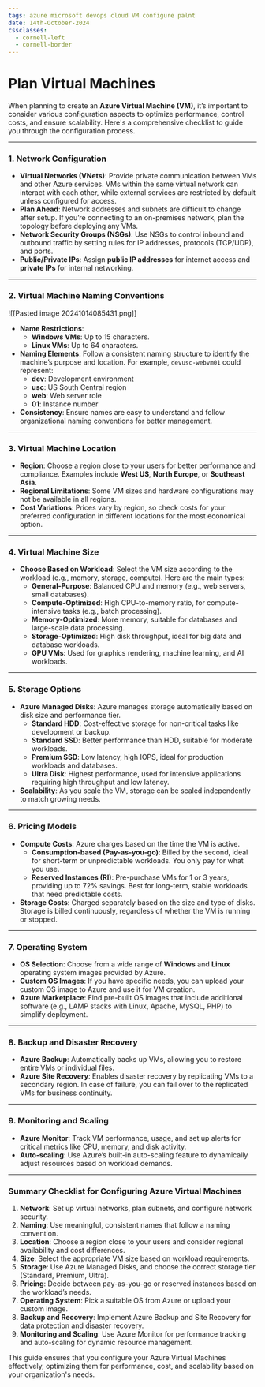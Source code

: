 ```yaml
---
tags: azure microsoft devops cloud VM configure palnt
date: 14th-October-2024
cssclasses:
  - cornell-left
  - cornell-border
---
```


# Plan Virtual Machines

When planning to create an **Azure Virtual Machine (VM)**, it’s important to consider various configuration aspects to optimize performance, control costs, and ensure scalability. Here's a comprehensive checklist to guide you through the configuration process.

---

### **1. Network Configuration**

- **Virtual Networks (VNets)**: Provide private communication between VMs and other Azure services. VMs within the same virtual network can interact with each other, while external services are restricted by default unless configured for access.
- **Plan Ahead**: Network addresses and subnets are difficult to change after setup. If you’re connecting to an on-premises network, plan the topology before deploying any VMs.
- **Network Security Groups (NSGs)**: Use NSGs to control inbound and outbound traffic by setting rules for IP addresses, protocols (TCP/UDP), and ports.
- **Public/Private IPs**: Assign **public IP addresses** for internet access and **private IPs** for internal networking.

---

### **2. Virtual Machine Naming Conventions**

![[Pasted image 20241014085431.png]]

- **Name Restrictions**:
    - **Windows VMs**: Up to 15 characters.
    - **Linux VMs**: Up to 64 characters.
- **Naming Elements**: Follow a consistent naming structure to identify the machine’s purpose and location. For example, `devusc-webvm01` could represent:
    - **dev**: Development environment
    - **usc**: US South Central region
    - **web**: Web server role
    - **01**: Instance number
- **Consistency**: Ensure names are easy to understand and follow organizational naming conventions for better management.

---

### **3. Virtual Machine Location**

- **Region**: Choose a region close to your users for better performance and compliance. Examples include **West US**, **North Europe**, or **Southeast Asia**.
- **Regional Limitations**: Some VM sizes and hardware configurations may not be available in all regions.
- **Cost Variations**: Prices vary by region, so check costs for your preferred configuration in different locations for the most economical option.

---

### **4. Virtual Machine Size**

- **Choose Based on Workload**: Select the VM size according to the workload (e.g., memory, storage, compute). Here are the main types:
    - **General-Purpose**: Balanced CPU and memory (e.g., web servers, small databases).
    - **Compute-Optimized**: High CPU-to-memory ratio, for compute-intensive tasks (e.g., batch processing).
    - **Memory-Optimized**: More memory, suitable for databases and large-scale data processing.
    - **Storage-Optimized**: High disk throughput, ideal for big data and database workloads.
    - **GPU VMs**: Used for graphics rendering, machine learning, and AI workloads.

---

### **5. Storage Options**

- **Azure Managed Disks**: Azure manages storage automatically based on disk size and performance tier.
    - **Standard HDD**: Cost-effective storage for non-critical tasks like development or backup.
    - **Standard SSD**: Better performance than HDD, suitable for moderate workloads.
    - **Premium SSD**: Low latency, high IOPS, ideal for production workloads and databases.
    - **Ultra Disk**: Highest performance, used for intensive applications requiring high throughput and low latency.
- **Scalability**: As you scale the VM, storage can be scaled independently to match growing needs.

---

### **6. Pricing Models**

- **Compute Costs**: Azure charges based on the time the VM is active.
    - **Consumption-based (Pay-as-you-go)**: Billed by the second, ideal for short-term or unpredictable workloads. You only pay for what you use.
    - **Reserved Instances (RI)**: Pre-purchase VMs for 1 or 3 years, providing up to 72% savings. Best for long-term, stable workloads that need predictable costs.
- **Storage Costs**: Charged separately based on the size and type of disks. Storage is billed continuously, regardless of whether the VM is running or stopped.

---

### **7. Operating System**

- **OS Selection**: Choose from a wide range of **Windows** and **Linux** operating system images provided by Azure.
- **Custom OS Images**: If you have specific needs, you can upload your custom OS image to Azure and use it for VM creation.
- **Azure Marketplace**: Find pre-built OS images that include additional software (e.g., LAMP stacks with Linux, Apache, MySQL, PHP) to simplify deployment.

---

### **8. Backup and Disaster Recovery**

- **Azure Backup**: Automatically backs up VMs, allowing you to restore entire VMs or individual files.
- **Azure Site Recovery**: Enables disaster recovery by replicating VMs to a secondary region. In case of failure, you can fail over to the replicated VMs for business continuity.

---

### **9. Monitoring and Scaling**

- **Azure Monitor**: Track VM performance, usage, and set up alerts for critical metrics like CPU, memory, and disk activity.
- **Auto-scaling**: Use Azure’s built-in auto-scaling feature to dynamically adjust resources based on workload demands.

---

### **Summary Checklist for Configuring Azure Virtual Machines**

1. **Network**: Set up virtual networks, plan subnets, and configure network security.
2. **Naming**: Use meaningful, consistent names that follow a naming convention.
3. **Location**: Choose a region close to your users and consider regional availability and cost differences.
4. **Size**: Select the appropriate VM size based on workload requirements.
5. **Storage**: Use Azure Managed Disks, and choose the correct storage tier (Standard, Premium, Ultra).
6. **Pricing**: Decide between pay-as-you-go or reserved instances based on the workload’s needs.
7. **Operating System**: Pick a suitable OS from Azure or upload your custom image.
8. **Backup and Recovery**: Implement Azure Backup and Site Recovery for data protection and disaster recovery.
9. **Monitoring and Scaling**: Use Azure Monitor for performance tracking and auto-scaling for dynamic resource management.

This guide ensures that you configure your Azure Virtual Machines effectively, optimizing them for performance, cost, and scalability based on your organization's needs.
